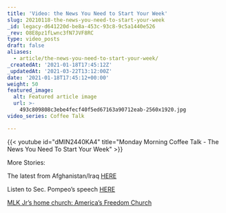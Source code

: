 ```yaml
---
title: 'Video: the News You Need to Start Your Week'
slug: 20210118-the-news-you-need-to-start-your-week
_id: legacy-d641220d-be8a-453c-93c8-9c5a1440e526
_rev: O8E8pz1fLwnc3fN7JVF8RC
type: video_posts
draft: false
aliases:
  - article/the-news-you-need-to-start-your-week/
_createdAt: '2021-01-18T17:45:12Z'
_updatedAt: '2021-03-22T13:12:00Z'
date: '2021-01-18T17:45:12+00:00'
weight: 50
featured_image:
  alt: Featured article image
  url: >-
    493c809808c3ebe4fecf40f5ed67163a90712eab-2560x1920.jpg
video_series: Coffee Talk

---
```

{{< youtube id="dMIN2440KA4" title="Monday Morning Coffee Talk - The News You Need To Start Your Week" >}}

More Stories:

The latest from Afghanistan/Iraq [HERE](https://smarthernews.com/article/acting-sec-of-defense-chris-miller-on-the-reduction-of-u-s-troops-in-afghanistan-to-the-lowest-level-since-2001/)

Listen to Sec. Pompeo’s speech [HERE](https://smarthernews.com/article/pompeo-iran-and-alqaeda/)

[MLK Jr’s home church: America’s Freedom Church](https://smarthernews.com/ebenezer-church/)